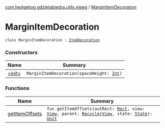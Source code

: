 [com.hedgehog.gdzietabiedra.utils.views](../index.md) / [MarginItemDecoration](./index.md)

# MarginItemDecoration

`class MarginItemDecoration : `[`ItemDecoration`](https://developer.android.com/reference/android/support/v7/widget/RecyclerView/ItemDecoration.html)

### Constructors

| Name | Summary |
|---|---|
| [&lt;init&gt;](-init-.md) | `MarginItemDecoration(spaceHeight: `[`Int`](https://kotlinlang.org/api/latest/jvm/stdlib/kotlin/-int/index.html)`)` |

### Functions

| Name | Summary |
|---|---|
| [getItemOffsets](get-item-offsets.md) | `fun getItemOffsets(outRect: `[`Rect`](https://developer.android.com/reference/android/graphics/Rect.html)`, view: `[`View`](https://developer.android.com/reference/android/view/View.html)`, parent: `[`RecyclerView`](https://developer.android.com/reference/android/support/v7/widget/RecyclerView.html)`, state: `[`State`](https://developer.android.com/reference/android/support/v7/widget/RecyclerView/State.html)`): `[`Unit`](https://kotlinlang.org/api/latest/jvm/stdlib/kotlin/-unit/index.html) |
